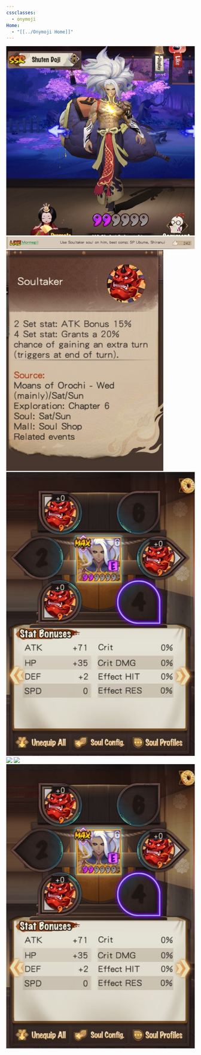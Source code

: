```yaml
---
cssclasses:
  - onymoji
Home:
  - "[[../Onymoji Home]]"
---
```

![shuten doji](../Information/shuten%20doji.png)
![shuten doji goal](../Information/shuten%20doji%20goal.png)
![soultaker](../Information/soultaker.png)
![shuten doji current](../Information/shuten%20doji%20current.jpg)
<img src="https://static.wikia.nocookie.net/onmyoji/images/8/86/330skin1.png/revision/latest?cb=20190501144758">
<img src="https://static.wikia.nocookie.net/onmyoji/images/3/3a/262skin2.png/revision/latest?cb=20170403032426">
![shuten doji current](../Information/shuten%20doji%20current.jpg)